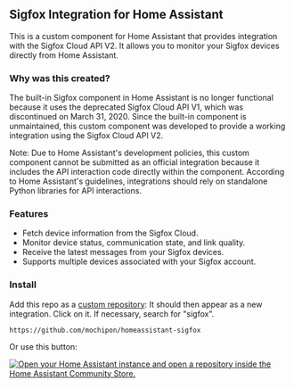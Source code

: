 ## Sigfox Integration for Home Assistant

This is a custom component for Home Assistant that provides integration with the Sigfox Cloud API V2. It allows you to monitor your Sigfox devices directly from Home Assistant.

### Why was this created?

The built-in Sigfox component in Home Assistant is no longer functional because it uses the deprecated Sigfox Cloud API V1, which was discontinued on March 31, 2020. Since the built-in component is unmaintained, this custom component was developed to provide a working integration using the Sigfox Cloud API V2.

Note: Due to Home Assistant's development policies, this custom component cannot be submitted as an official integration because it includes the API interaction code directly within the component. According to Home Assistant's guidelines, integrations should rely on standalone Python libraries for API interactions.

### Features

- Fetch device information from the Sigfox Cloud.
- Monitor device status, communication state, and link quality.
- Receive the latest messages from your Sigfox devices.
- Supports multiple devices associated with your Sigfox account.

### Install

Add this repo as a [custom repository](https://hacs.xyz/docs/faq/custom_repositories/):
It should then appear as a new integration. Click on it. If necessary, search for "sigfox".
```text
https://github.com/mochipon/homeassistant-sigfox
```

Or use this button:

[![Open your Home Assistant instance and open a repository inside the Home Assistant Community Store.](https://my.home-assistant.io/badges/hacs_repository.svg)](https://my.home-assistant.io/redirect/hacs_repository/?owner=mochipon&repository=homeassistant-sigfox&category=integration)
